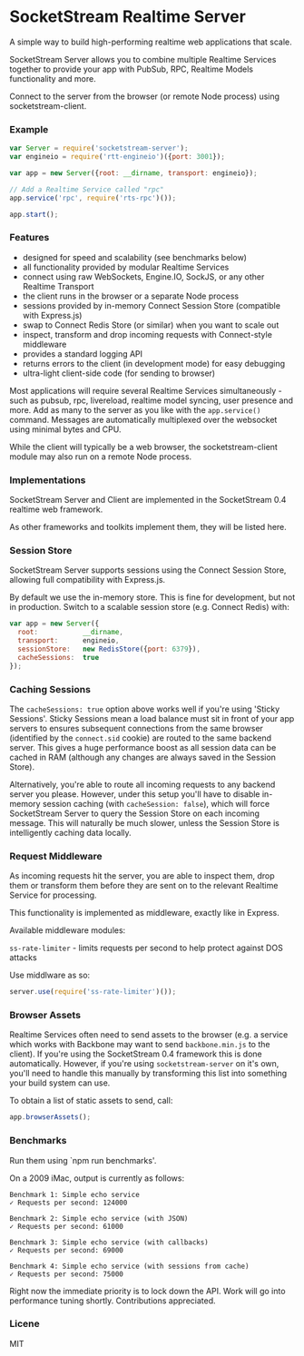 # SocketStream Realtime Server

A simple way to build high-performing realtime web applications that scale.

SocketStream Server allows you to combine multiple Realtime Services together to provide your app with PubSub, RPC, Realtime Models functionality and more.

Connect to the server from the browser (or remote Node process) using socketstream-client.


### Example

```js
var Server = require('socketstream-server');
var engineio = require('rtt-engineio')({port: 3001});

var app = new Server({root: __dirname, transport: engineio});

// Add a Realtime Service called "rpc"
app.service('rpc', require('rts-rpc')());

app.start();
```

### Features

* designed for speed and scalability (see benchmarks below)
* all functionality provided by modular Realtime Services
* connect using raw WebSockets, Engine.IO, SockJS, or any other Realtime Transport
* the client runs in the browser or a separate Node process
* sessions provided by in-memory Connect Session Store (compatible with Express.js)
* swap to Connect Redis Store (or similar) when you want to scale out
* inspect, transform and drop incoming requests with Connect-style middleware
* provides a standard logging API
* returns errors to the client (in development mode) for easy debugging
* ultra-light client-side code (for sending to browser)


Most applications will require several Realtime Services simultaneously - such as pubsub, rpc, livereload, realtime model syncing, user presence and more. Add as many to the server as you like with the `app.service()` command. Messages are automatically multiplexed over the websocket using minimal bytes and CPU.

While the client will typically be a web browser, the socketstream-client module may also run on a remote Node process.


### Implementations

SocketStream Server and Client are implemented in the SocketStream 0.4 realtime web framework. 

As other frameworks and toolkits implement them, they will be listed here.


### Session Store

SocketStream Server supports sessions using the Connect Session Store, allowing full compatibility with Express.js.

By default we use the in-memory store. This is fine for development, but not in production. Switch to a scalable session store (e.g. Connect Redis) with:

```js
var app = new Server({
  root:           __dirname,
  transport:      engineio,
  sessionStore:   new RedisStore({port: 6379}),
  cacheSessions:  true
});
```

### Caching Sessions

The `cacheSessions: true` option above works well if you're using 'Sticky Sessions'. Sticky Sessions mean a load balance must sit in front of your app servers to ensures subsequent connections from the same browser (identified by the `connect.sid` cookie) are routed to the same backend server. This gives a huge performance boost as all session data can be cached in RAM (although any changes are always saved in the Session Store).

Alternatively, you're able to route all incoming requests to any backend server you please. However, under this setup you'll have to disable in-memory session caching (with `cacheSession: false`), which will force SocketStream Server to query the Session Store on each incoming message. This will naturally be much slower, unless the Session Store is intelligently caching data locally.


### Request Middleware

As incoming requests hit the server, you are able to inspect them, drop them or transform them before they are sent on to the relevant Realtime Service for processing.

This functionality is implemented as middleware, exactly like in Express.

Available middleware modules:

`ss-rate-limiter` - limits requests per second to help protect against DOS attacks

Use middlware as so:

```js
server.use(require('ss-rate-limiter')());

```


### Browser Assets

Realtime Services often need to send assets to the browser (e.g. a service which works with Backbone may want to send `backbone.min.js` to the client). If you're using the SocketStream 0.4 framework this is done automatically. However, if you're using `socketstream-server` on it's own, you'll need to handle this manually by transforming this list into something your build system can use.

To obtain a list of static assets to send, call:

```js
app.browserAssets();
```


### Benchmarks

Run them using `npm run benchmarks'.

On a 2009 iMac, output is currently as follows:

```
Benchmark 1: Simple echo service
✓ Requests per second: 124000

Benchmark 2: Simple echo service (with JSON)
✓ Requests per second: 61000

Benchmark 3: Simple echo service (with callbacks)
✓ Requests per second: 69000

Benchmark 4: Simple echo service (with sessions from cache)
✓ Requests per second: 75000
```

Right now the immediate priority is to lock down the API.
Work will go into performance tuning shortly. Contributions appreciated.


### Licene

MIT